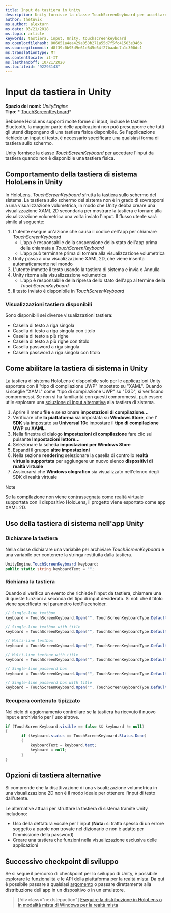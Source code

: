 ```yaml
---
title: Input da tastiera in Unity
description: Unity fornisce la classe TouchScreenKeyboard per accettare l'input da tastiera quando non è disponibile una tastiera fisica.
author: thetuvix
ms.author: alexturn
ms.date: 03/21/2018
ms.topic: article
keywords: tastiera, input, Unity, touchscreenkeyboard
ms.openlocfilehash: 806051a4ea429a058b271a55d7f5fc41503e346b
ms.sourcegitcommit: d8f39c0b95d9e61d645d64f27baabc7a1c300dc1
ms.translationtype: MT
ms.contentlocale: it-IT
ms.lasthandoff: 10/21/2020
ms.locfileid: "92293143"
---
```

# <a name="keyboard-input-in-unity"></a>Input da tastiera in Unity

**Spazio dei nomi:** *UnityEngine*<br>
 **Tipo**: * [TouchScreenKeyboard](https://docs.unity3d.com/ScriptReference/TouchScreenKeyboard.html)*

Sebbene HoloLens supporti molte forme di input, incluse le tastiere Bluetooth, la maggior parte delle applicazioni non può presupporre che tutti gli utenti dispongano di una tastiera fisica disponibile. Se l'applicazione richiede un input di testo, è necessario specificare una qualsiasi forma di tastiera sullo schermo.

Unity fornisce la classe *[TouchScreenKeyboard](https://docs.unity3d.com/ScriptReference/TouchScreenKeyboard.html)* per accettare l'input da tastiera quando non è disponibile una tastiera fisica.

## <a name="hololens-system-keyboard-behavior-in-unity"></a>Comportamento della tastiera di sistema HoloLens in Unity

In HoloLens, *TouchScreenKeyboard* sfrutta la tastiera sullo schermo del sistema. La tastiera sullo schermo del sistema non è in grado di sovrapporsi a una visualizzazione volumetrica, in modo che Unity debba creare una visualizzazione XAML 2D secondaria per mostrare la tastiera e tornare alla visualizzazione volumetrica una volta inviato l'input. Il flusso utente sarà simile al seguente:
1. L'utente esegue un'azione che causa il codice dell'app per chiamare *TouchScreenKeyboard*
    * L'app è responsabile della sospensione dello stato dell'app prima della chiamata a *TouchScreenKeyboard*
    * L'app può terminare prima di tornare alla visualizzazione volumetrica
2. Unity passa a una visualizzazione XAML 2D, che viene inserita automaticamente nel mondo
3. L'utente immette il testo usando la tastiera di sistema e invia o Annulla
4. Unity ritorna alla visualizzazione volumetrica
    * L'app è responsabile della ripresa dello stato dell'app al termine della *TouchScreenKeyboard*
5. Il testo inviato è disponibile in *TouchScreenKeyboard*

### <a name="available-keyboard-views"></a>Visualizzazioni tastiera disponibili

Sono disponibili sei diverse visualizzazioni tastiera:
* Casella di testo a riga singola
* Casella di testo a riga singola con titolo
* Casella di testo a più righe
* Casella di testo a più righe con titolo
* Casella password a riga singola
* Casella password a riga singola con titolo

## <a name="how-to-enable-the-system-keyboard-in-unity"></a>Come abilitare la tastiera di sistema in Unity

La tastiera di sistema HoloLens è disponibile solo per le applicazioni Unity esportate con il "tipo di compilazione UWP" impostato su "XAML". Quando si sceglie "XAML" come "tipo di compilazione UWP" su "D3D", si verificano compromessi. Se non si ha familiarità con questi compromessi, può essere utile esplorare una [soluzione di input alternativa](#alternative-keyboard-options) alla tastiera di sistema.
1. Aprire il menu **file** e selezionare **impostazioni di compilazione...**
2. Verificare che **la piattaforma** sia impostata su **Windows Store**, che l' **SDK** sia impostato su **Universal 10**e impostare il **tipo di compilazione UWP** su **XAML**.
3. Nella finestra di dialogo **impostazioni di compilazione** fare clic sul pulsante **Impostazioni lettore...**
4. Selezionare la scheda **impostazioni per Windows Store**
5. Espandi il gruppo **altre impostazioni**
6. Nella sezione **rendering** selezionare la casella di controllo **realtà virtuale supportata** per aggiungere un nuovo elenco **dispositivi di realtà virtuale**
7. Assicurarsi che **Windows olografico** sia visualizzato nell'elenco degli SDK di realtà virtuale

>[!NOTE]
>Se la compilazione non viene contrassegnata come realtà virtuale supportata con il dispositivo HoloLens, il progetto viene esportato come app XAML 2D.

## <a name="using-the-system-keyboard-in-your-unity-app"></a>Uso della tastiera di sistema nell'app Unity

### <a name="declare-the-keyboard"></a>Dichiarare la tastiera

Nella classe dichiarare una variabile per archiviare *TouchScreenKeyboard* e una variabile per contenere la stringa restituita dalla tastiera.

```cs
UnityEngine.TouchScreenKeyboard keyboard;
public static string keyboardText = "";
```

### <a name="invoke-the-keyboard"></a>Richiama la tastiera

Quando si verifica un evento che richiede l'input da tastiera, chiamare una di queste funzioni a seconda del tipo di input desiderato. Si noti che il titolo viene specificato nel parametro textPlaceholder.

```cs
// Single-line textbox
keyboard = TouchScreenKeyboard.Open("", TouchScreenKeyboardType.Default, false, false, false, false);

// Single-line textbox with title
keyboard = TouchScreenKeyboard.Open("", TouchScreenKeyboardType.Default, false, false, false, false, "Single-line title");

// Multi-line textbox
keyboard = TouchScreenKeyboard.Open("", TouchScreenKeyboardType.Default, false, true, false, false);

// Multi-line textbox with title
keyboard = TouchScreenKeyboard.Open("", TouchScreenKeyboardType.Default, false, true, false, false, "Multi-line Title");

// Single-line password box
keyboard = TouchScreenKeyboard.Open("", TouchScreenKeyboardType.Default, false, false, true, false);

// Single-line password box with title
keyboard = TouchScreenKeyboard.Open("", TouchScreenKeyboardType.Default, false, false, true, false, "Secure Single-line Title");
```

### <a name="retrieve-typed-contents"></a>Recupera contenuto tipizzato

Nel ciclo di aggiornamento controllare se la tastiera ha ricevuto il nuovo input e archiviarlo per l'uso altrove.

```cs
if (TouchScreenKeyboard.visible == false && keyboard != null)
{
       if (keyboard.status == TouchScreenKeyboard.Status.Done)
       {
           keyboardText = keyboard.text;
           keyboard = null;
       }
}
```

## <a name="alternative-keyboard-options"></a>Opzioni di tastiera alternative

Si comprende che la disattivazione di una visualizzazione volumetrica in una visualizzazione 2D non è il modo ideale per ottenere l'input di testo dall'utente.

Le alternative attuali per sfruttare la tastiera di sistema tramite Unity includono:
* Uso della dettatura vocale per l'input (<b>Nota:</b> si tratta spesso di un errore soggetto a parole non trovate nel dizionario e non è adatto per l'immissione della password)
* Creare una tastiera che funzioni nella visualizzazione esclusiva delle applicazioni

## <a name="next-development-checkpoint"></a>Successivo checkpoint di sviluppo

Se si segue il percorso di checkpoint per lo sviluppo di Unity, è possibile esplorare le funzionalità e le API della piattaforma per la realtà mista. Da qui è possibile passare a qualsiasi [argomento](unity-development-overview.md#3-platform-capabilities-and-apis) o passare direttamente alla distribuzione dell'app in un dispositivo o in un emulatore.

> [!div class="nextstepaction"]
> [Eseguire la distribuzione in HoloLens o in modalità mista di Windows per la realtà mista](../platform-capabilities-and-apis/using-visual-studio.md)
